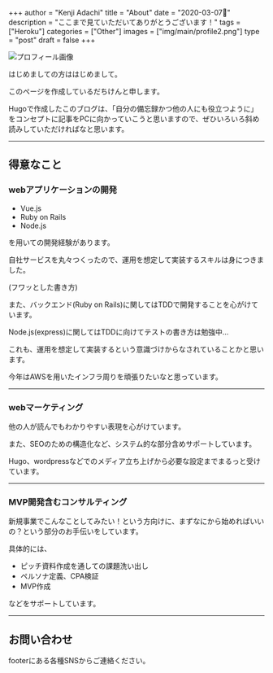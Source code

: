 +++
author = "Kenji Adachi"
title = "About"
date = "2020-03-07"
description = "ここまで見ていただいてありがとうございます！"
tags = ["Heroku"]
categories = ["Other"]
images  = ["img/main/profile2.png"]
type = "post"
draft =  false
+++

![プロフィール画像](/img/main/profile2.png)

はじめましての方ははじめまして。

このページを作成しているだちけんと申します。

Hugoで作成したこのブログは、「自分の備忘録かつ他の人にも役立つように」をコンセプトに記事をPCに向かっていこうと思いますので、ぜひいろいろ斜め読みしていただければなと思います。

--------

## 得意なこと

### webアプリケーションの開発

- Vue.js
- Ruby on Rails
- Node.js

を用いての開発経験があります。

自社サービスを丸々つくったので、運用を想定して実装するスキルは身につきました。

(フワッとした書き方)

また、バックエンド(Ruby on Rails)に関してはTDDで開発することを心がけています。

Node.js(express)に関してはTDDに向けてテストの書き方は勉強中…

これも、運用を想定して実装するという意識づけからなされていることかと思います。

今年はAWSを用いたインフラ周りを頑張りたいなと思っています。

--------

### webマーケティング

他の人が読んでもわかりやすい表現を心がけています。

また、SEOのための構造化など、システム的な部分含めサポートしています。

Hugo、wordpressなどでのメディア立ち上げから必要な設定までまるっと受けています。

--------

### MVP開発含むコンサルティング

新規事業でこんなことしてみたい！という方向けに、まずなにから始めればいいの？という部分のお手伝いをしています。

具体的には、

- ピッチ資料作成を通しての課題洗い出し
- ペルソナ定義、CPA検証
- MVP作成

などをサポートしています。

--------

## お問い合わせ

footerにある各種SNSからご連絡ください。

